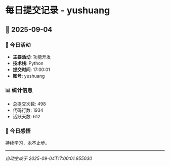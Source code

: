# 每日提交记录 - yushuang

## 📅 2025-09-04

### 🎯 今日活动
- **主要活动**: 功能开发
- **技术栈**: Python
- **提交时间**: 17:00:01
- **账号**: yushuang

### 📊 统计信息
- 总提交次数: 498
- 代码行数: 1934
- 活跃天数: 612

### 💭 今日感悟
持续学习，永不止步。

---
*自动生成于 2025-09-04T17:00:01.955030*

